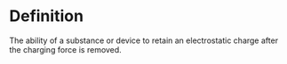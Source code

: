 # Definition

The ability of a substance or device to retain an electrostatic charge
after the charging force is removed.
